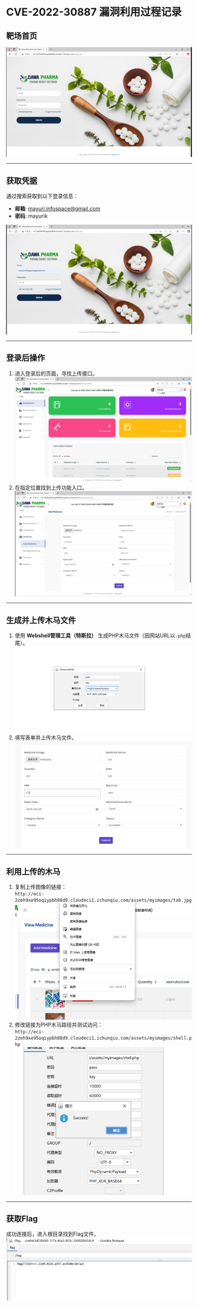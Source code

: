 # CVE-2022-30887 漏洞利用过程记录

## 靶场首页
![](./images/1.png)

---

## 获取凭据
通过搜索获取到以下登录信息：  
- **邮箱**: mayuri.infospace@gmail.com  
- **密码**: mayurik  

![](./images/2.png)

---

## 登录后操作
1. 进入登录后的页面，寻找上传接口。  
   ![登录后页面](./images/3.png)  
2. 在指定位置找到上传功能入口。  
   ![上传接口位置](./images/4.png)

---

## 生成并上传木马文件
1. 使用 **Webshell管理工具（特斯拉）** 生成PHP木马文件（因网站URL以`.php`结尾）。  
   ![生成PHP木马](./images/5.png)  
2. 填写表单并上传木马文件。  
   ![上传木马文件](./images/6.png)

---

## 利用上传的木马
1. 复制上传图像的链接：  
   `http://eci-2zeh9xe95oqiypbh88d9.cloudeci1.ichunqiu.com/assets/myimages/tab.jpg`  
   ![复制图像链接](./images/7.png)  
2. 修改链接为PHP木马路径并测试访问：  
   `http://eci-2zeh9xe95oqiypbh88d9.cloudeci1.ichunqiu.com/assets/myimages/shell.php`  
   ![测试木马链接](./images/8.png)  

---

## 获取Flag
成功连接后，进入根目录找到Flag文件。  
![Flag文件内容](./images/9.png)